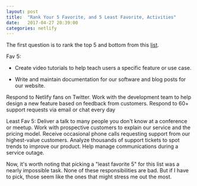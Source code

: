 ```yaml
---
layout: post
title:  "Rank Your 5 Favorite, and 5 Least Favorite, Activities"
date:   2017-04-27 20:39:00
categories: netlify
---
```


The first question is to rank the top 5 and bottom from this [list][list].

Fav 5:

* Create video tutorials to help teach users a specific feature or use case.

* Write and maintain documentation for our software and blog posts for our website.

Respond to Netlify fans on Twitter.
Work with the development team to help design a new feature based on feedback from customers.
Respond to 60+ support requests via email or chat every day

Least Fav 5:
Deliver a talk to many people you don't know at a conference or meetup.
Work with prospective customers to explain our service and the pricing model.
Receive occasional phone calls requesting support from our highest-value customers.
Analyze thousands of support tickets to spot trends to improve our product.
Help manage communications during a service outage.

Now, it's worth noting that picking a "least favorite 5" for this list was a nearly impossible task. None of these responsibilities are bad. But if I have to pick, those seem like the ones that might stress me out the most.

[list]: https://gist.github.com/fool/b0f254ff8c72a5765b6a9138249789d6
